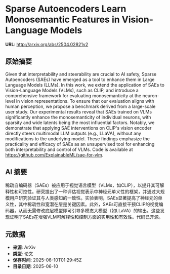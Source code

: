 # Sparse Autoencoders Learn Monosemantic Features in Vision-Language Models

**URL**: http://arxiv.org/abs/2504.02821v2

## 原始摘要

Given that interpretability and steerability are crucial to AI safety, Sparse
Autoencoders (SAEs) have emerged as a tool to enhance them in Large Language
Models (LLMs). In this work, we extend the application of SAEs to
Vision-Language Models (VLMs), such as CLIP, and introduce a comprehensive
framework for evaluating monosemanticity at the neuron-level in vision
representations. To ensure that our evaluation aligns with human perception, we
propose a benchmark derived from a large-scale user study. Our experimental
results reveal that SAEs trained on VLMs significantly enhance the
monosemanticity of individual neurons, with sparsity and wide latents being the
most influential factors. Notably, we demonstrate that applying SAE
interventions on CLIP's vision encoder directly steers multimodal LLM outputs
(e.g., LLaVA), without any modifications to the underlying model. These
findings emphasize the practicality and efficacy of SAEs as an unsupervised
tool for enhancing both interpretability and control of VLMs. Code is available
at https://github.com/ExplainableML/sae-for-vlm.


## AI 摘要

稀疏自编码器（SAEs）被应用于视觉语言模型（VLMs，如CLIP），以提升其可解释性和可控性。研究提出了一种评估视觉表示中神经元单义性的框架，并通过大规模用户研究验证其与人类感知的一致性。实验表明，SAEs显著提高了神经元的单义性，其中稀疏性和宽潜在层是关键因素。此外，SAEs可直接干预CLIP的视觉编码器，从而无需修改底层模型即可引导多模态大模型（如LLaVA）的输出。这些发现证明了SAEs在增强VLM可解释性和控制方面的实用性和有效性。代码已开源。

## 元数据

- **来源**: ArXiv
- **类型**: 论文
- **保存时间**: 2025-06-10T01:29:45Z
- **目录日期**: 2025-06-10
